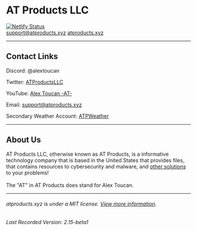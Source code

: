 <h1> AT Products LLC </h1>

[![Netlify Status](https://api.netlify.com/api/v1/badges/faf5f3b5-bf03-457d-9deb-dbfc4d3b55ee/deploy-status)](https://app.netlify.com/sites/atproducts/deploys) <br> <a href="mailto:support@atproducts.xyz">support@atproducts.xyz</a> <a href="https://atproducts.xyz">atproducts.xyz</a>
<hr>
<h2>Contact Links</h2>
<p>Discord: @alextoucan</p>
<p>Twitter: <a href="https://twitter.com/ATProductsLLC">ATProductsLLC</a></p>
<p>YouTube: <a href="https://youtube.com/c/AlexToucanAT">Alex Toucan -AT-</a></p>
<p>Email: <a href="mailto:support@atproducts.xyz">support@atproducts.xyz</a></p>
<p>Secondary Weather Account: <a href="https://twitter.com/ATPWeather">ATPWeather</a></p>
<hr>
<h2>About Us</h2>
AT Products LLC, otherwise known as AT Products, is a informative technology company that is based in the United States that provides files, that contains resources to cybersecurity and malware, and <a href="https://atproducts.xyz/paid">other solutions</a> to your problems!<br><br>
The "AT" in AT Products does stand for Alex Toucan.
<hr>
<h6>atproducts.xyz is under a MIT license. <a href="https://atproducts.xyz/licenses#ours">View more information</a>.
<h6>Last Recorded Version: 2.15-beta1</h6>
